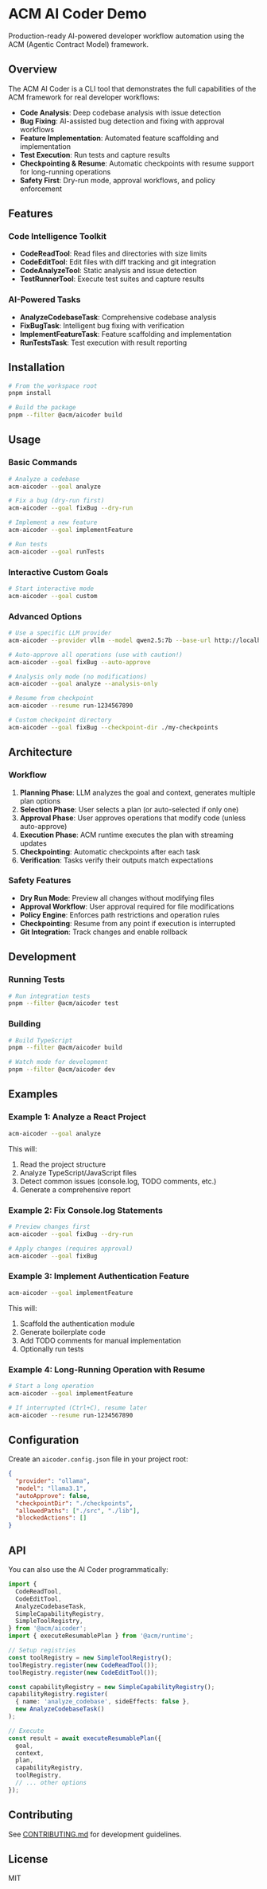 # ACM AI Coder Demo

Production-ready AI-powered developer workflow automation using the ACM (Agentic Contract Model) framework.

## Overview

The ACM AI Coder is a CLI tool that demonstrates the full capabilities of the ACM framework for real developer workflows:

- **Code Analysis**: Deep codebase analysis with issue detection
- **Bug Fixing**: AI-assisted bug detection and fixing with approval workflows
- **Feature Implementation**: Automated feature scaffolding and implementation
- **Test Execution**: Run tests and capture results
- **Checkpointing & Resume**: Automatic checkpoints with resume support for long-running operations
- **Safety First**: Dry-run mode, approval workflows, and policy enforcement

## Features

### Code Intelligence Toolkit

- **CodeReadTool**: Read files and directories with size limits
- **CodeEditTool**: Edit files with diff tracking and git integration
- **CodeAnalyzeTool**: Static analysis and issue detection
- **TestRunnerTool**: Execute test suites and capture results

### AI-Powered Tasks

- **AnalyzeCodebaseTask**: Comprehensive codebase analysis
- **FixBugTask**: Intelligent bug fixing with verification
- **ImplementFeatureTask**: Feature scaffolding and implementation
- **RunTestsTask**: Test execution with result reporting

## Installation

```bash
# From the workspace root
pnpm install

# Build the package
pnpm --filter @acm/aicoder build
```

## Usage

### Basic Commands

```bash
# Analyze a codebase
acm-aicoder --goal analyze

# Fix a bug (dry-run first)
acm-aicoder --goal fixBug --dry-run

# Implement a new feature
acm-aicoder --goal implementFeature

# Run tests
acm-aicoder --goal runTests
```

### Interactive Custom Goals

```bash
# Start interactive mode
acm-aicoder --goal custom
```

### Advanced Options

```bash
# Use a specific LLM provider
acm-aicoder --provider vllm --model qwen2.5:7b --base-url http://localhost:8000

# Auto-approve all operations (use with caution!)
acm-aicoder --goal fixBug --auto-approve

# Analysis only mode (no modifications)
acm-aicoder --goal analyze --analysis-only

# Resume from checkpoint
acm-aicoder --resume run-1234567890

# Custom checkpoint directory
acm-aicoder --goal fixBug --checkpoint-dir ./my-checkpoints
```

## Architecture

### Workflow

1. **Planning Phase**: LLM analyzes the goal and context, generates multiple plan options
2. **Selection Phase**: User selects a plan (or auto-selected if only one)
3. **Approval Phase**: User approves operations that modify code (unless auto-approve)
4. **Execution Phase**: ACM runtime executes the plan with streaming updates
5. **Checkpointing**: Automatic checkpoints after each task
6. **Verification**: Tasks verify their outputs match expectations

### Safety Features

- **Dry Run Mode**: Preview all changes without modifying files
- **Approval Workflow**: User approval required for file modifications
- **Policy Engine**: Enforces path restrictions and operation rules
- **Checkpointing**: Resume from any point if execution is interrupted
- **Git Integration**: Track changes and enable rollback

## Development

### Running Tests

```bash
# Run integration tests
pnpm --filter @acm/aicoder test
```

### Building

```bash
# Build TypeScript
pnpm --filter @acm/aicoder build

# Watch mode for development
pnpm --filter @acm/aicoder dev
```

## Examples

### Example 1: Analyze a React Project

```bash
acm-aicoder --goal analyze
```

This will:
1. Read the project structure
2. Analyze TypeScript/JavaScript files
3. Detect common issues (console.log, TODO comments, etc.)
4. Generate a comprehensive report

### Example 2: Fix Console.log Statements

```bash
# Preview changes first
acm-aicoder --goal fixBug --dry-run

# Apply changes (requires approval)
acm-aicoder --goal fixBug
```

### Example 3: Implement Authentication Feature

```bash
acm-aicoder --goal implementFeature
```

This will:
1. Scaffold the authentication module
2. Generate boilerplate code
3. Add TODO comments for manual implementation
4. Optionally run tests

### Example 4: Long-Running Operation with Resume

```bash
# Start a long operation
acm-aicoder --goal implementFeature

# If interrupted (Ctrl+C), resume later
acm-aicoder --resume run-1234567890
```

## Configuration

Create an `aicoder.config.json` file in your project root:

```json
{
  "provider": "ollama",
  "model": "llama3.1",
  "autoApprove": false,
  "checkpointDir": "./checkpoints",
  "allowedPaths": ["./src", "./lib"],
  "blockedActions": []
}
```

## API

You can also use the AI Coder programmatically:

```typescript
import {
  CodeReadTool,
  CodeEditTool,
  AnalyzeCodebaseTask,
  SimpleCapabilityRegistry,
  SimpleToolRegistry,
} from '@acm/aicoder';
import { executeResumablePlan } from '@acm/runtime';

// Setup registries
const toolRegistry = new SimpleToolRegistry();
toolRegistry.register(new CodeReadTool());
toolRegistry.register(new CodeEditTool());

const capabilityRegistry = new SimpleCapabilityRegistry();
capabilityRegistry.register(
  { name: 'analyze_codebase', sideEffects: false },
  new AnalyzeCodebaseTask()
);

// Execute
const result = await executeResumablePlan({
  goal,
  context,
  plan,
  capabilityRegistry,
  toolRegistry,
  // ... other options
});
```

## Contributing

See [CONTRIBUTING.md](../../CONTRIBUTING.md) for development guidelines.

## License

MIT
